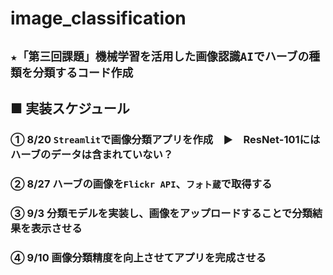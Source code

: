 # image_classification
## `★「第三回課題」機械学習を活用した画像認識AIでハーブの種類を分類するコード作成`

## ■ 実装スケジュール

### ① 8/20  `Streamlit`で画像分類アプリを作成　▶　ResNet-101にはハーブのデータは含まれていない？

### ② 8/27  ハーブの画像を`Flickr API`、`フォト蔵`で取得する

### ③ 9/3  分類モデルを実装し、画像をアップロードすることで分類結果を表示させる

### ④ 9/10  画像分類精度を向上させてアプリを完成させる
